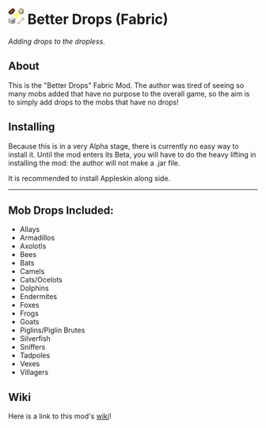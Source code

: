 # ![pack.png](https://github.com/DiabolicalGolem/Better-Drops-Fabric/blob/main/src/main/resources/pack.png) Better Drops \(Fabric\)

*Adding drops to the dropless.*


## About

This is the "Better Drops" Fabric Mod. The author was tired of seeing so many mobs added that have no purpose to the overall game, so the aim is to simply add drops to the mobs that have no drops!

## Installing

Because this is in a very Alpha stage, there is currently no easy way to install it. Until the mod enters its Beta, you will have to do the heavy lifting in installing the mod: the author will not make a .jar file.

It is recommended to install Appleskin along side.

---

## Mob Drops Included:

- Allays
- Armadillos
- Axolotls
- Bees
- Bats
- Camels
- Cats/Ocelots
- Dolphins
- Endermites
- Foxes
- Frogs
- Goats
- Piglins/Piglin Brutes
- Silverfish
- Sniffers
- Tadpoles
- Vexes
- Villagers

## Wiki

Here is a link to this mod's [wiki](https://github.com/DiabolicalGolem/Better-Drops-Fabric/wiki)!